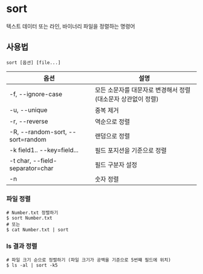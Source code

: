 # sort

텍스트 데이터 또는 라인, 바이너리 파일을 정렬하는 명령어

## 사용법

``` shell
sort [옵션] [file...]
```

| 옵션                 | 설명 |
|----------------------|------|
| -f, --ignore-case    | 모든 소문자를 대문자로 변경해서 정렬 (대소문자 상관없이 정렬) |
| -u, --unique         | 중복 제거 |
| -r, --reverse        | 역순으로 정렬 |
| -R, --random-sort, --sort=random | 랜덤으로 정렬 |
| -k field1.. --key=field... | 필드 포지션을 기준으로 정렬 |
| -t char, --field-separator=char | 필드 구분자 설정 |
| -n | 숫자 정렬 |


### 파일 정렬

``` shell
# Number.txt 정렬하기
$ sort Number.txt
# 또는
$ cat Number.txt | sort
```

### ls 결과 정렬

``` shell
# 파일 크기 순으로 정렬하기 (파일 크기가 공백을 기준으로 5번쨰 필드에 위치)
$ ls -al | sort -k5
```
